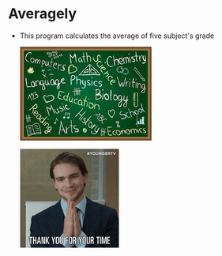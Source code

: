 # Averagely

* This program calculates the average of five subject's grade

    ![Subjects](download.jpeg)


    ![Alt text](200w.gif)

